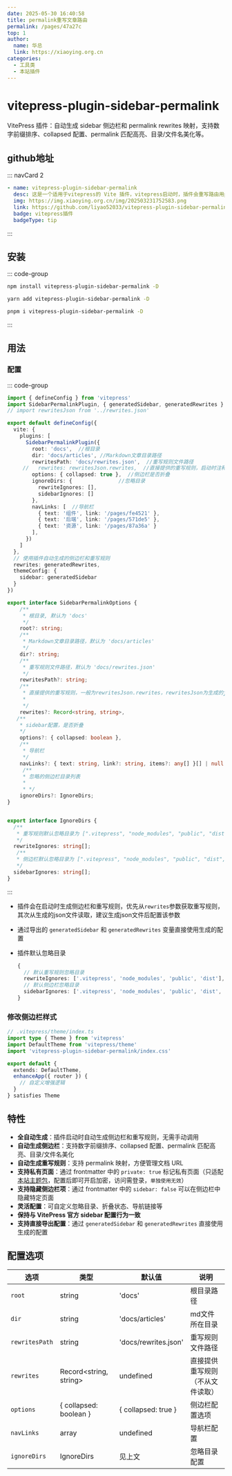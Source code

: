 ```yaml
---
date: 2025-05-30 16:40:58
title: permalink重写文章路由
permalink: /pages/47a27c
top: 1
author:
  name: 华总
  link: https://xiaoying.org.cn
categories:
  - 工具类
  - 本站插件
---
```


# vitepress-plugin-sidebar-permalink

VitePress 插件：自动生成 sidebar 侧边栏和 permalink rewrites 映射，支持数字前缀排序、collapsed 配置、permalink 匹配高亮、目录/文件名美化等。

## github地址

::: navCard  2

```yaml
- name: vitepress-plugin-sidebar-permalink
  desc: 这是一个适用于vitepress的 Vite 插件，vitepress启动时，插件会重写路由用permalink作为链接并生成侧边栏。
  img: https://img.xiaoying.org.cn/img/202503231752583.png
  link: https://github.com/liyao52033/vitepress-plugin-sidebar-permalink
  badge: vitepress插件
  badgeType: tip
```

:::

## 安装

::: code-group

```sh [npm]
npm install vitepress-plugin-sidebar-permalink -D
```

```sh [yarn]
yarn add vitepress-plugin-sidebar-permalink -D
```

```sh [pnpm]
pnpm i vitepress-plugin-sidebar-permalink -D
```

:::

## 用法

### 配置

::: code-group

```ts [.vitepress/config.ts]
import { defineConfig } from 'vitepress'
import SidebarPermalinkPlugin, { generatedSidebar, generatedRewrites } from 'vitepress-plugin-sidebar-permalink'
// import rewritesJson from '../rewrites.json'

export default defineConfig({
  vite: {
    plugins: [
      SidebarPermalinkPlugin({
        root: 'docs',  //根目录
        dir: 'docs/articles', //Markdown文章目录路径
        rewritesPath: 'docs/rewrites.json',  //重写规则文件路径
     //   rewrites: rewritesJson.rewrites,  //直接提供的重写规则，启动时注释这个，生成json后再写，后续优先使用这个本地的json
        options: { collapsed: true },  //侧边栏是否折叠
        ignoreDirs: {               //忽略目录
          rewriteIgnores: [], 
          sidebarIgnores: [] 
        },
        navLinks: [  //导航栏
          { text: '组件', link: '/pages/fe4521' },
          { text: '后端', link: '/pages/571de5' },
          { text: '资源', link: '/pages/87a36a' }
        ],
      })
    ]
  },
  // 使用插件自动生成的侧边栏和重写规则
  rewrites: generatedRewrites, 
  themeConfig: {
    sidebar: generatedSidebar
  }
})
```



```ts [🛠️ Options]
export interface SidebarPermalinkOptions {
    /**
     * 根目录, 默认为 'docs'
     */
    root?: string; 
    /**
     * Markdown文章目录路径，默认为 'docs/articles'
     */
    dir?: string; 
    /**
     * 重写规则文件路径，默认为 'docs/rewrites.json'
     */
    rewritesPath?: string; 
    /**
     * 直接提供的重写规则，一般为rewritesJson.rewrites，rewritesJson为生成的json文件
     *
     */
    rewrites?: Record<string, string>, 
   /**
    * sidebar配置，是否折叠
    */
    options?: { collapsed: boolean }, 
    /**
     * 导航栏
     */
    navLinks?: { text: string, link?: string, items?: any[] }[] | null | undefined,   
     /**
     * 忽略的侧边栏目录列表
     *
     * */
    ignoreDirs?: IgnoreDirs; 
}


export interface IgnoreDirs {
  /**
   * 重写规则默认忽略目录为 [".vitepress", "node_modules", "public", "dist"]    
   */
  rewriteIgnores: string[];
   /**
   * 侧边栏默认忽略目录为 [".vitepress", "node_modules", "public", "dist", "@pages", "index.md"]    
   */
  sidebarIgnores: string[];
}

```

:::

- 插件会在启动时生成侧边栏和重写规则，优先从`rewrites`参数获取重写规则，其次从生成的json文件读取，建议生成json文件后配置该参数

- 通过导出的 `generatedSidebar` 和 `generatedRewrites` 变量直接使用生成的配置

- 插件默认忽略目录

  ```ts
  {
    // 默认重写规则忽略目录
    rewriteIgnores: ['.vitepress', 'node_modules', 'public', 'dist'], 
    // 默认侧边栏忽略目录
    sidebarIgnores: ['.vitepress', 'node_modules', 'public', 'dist', '@pages', 'index.md']
  }
  ```

  

### 修改侧边栏样式

```ts
// .vitepress/theme/index.ts
import type { Theme } from 'vitepress'
import DefaultTheme from 'vitepress/theme'
import 'vitepress-plugin-sidebar-permalink/index.css'

export default {
  extends: DefaultTheme,
  enhanceApp({ router }) {
    // 自定义增强逻辑
  }
} satisfies Theme
```

## 特性

- **全自动生成**：插件启动时自动生成侧边栏和重写规则，无需手动调用
- **自动生成侧边栏**：支持数字前缀排序、collapsed 配置、permalink 匹配高亮、目录/文件名美化
- **自动生成重写规则**：支持 permalink 映射，方便管理文档 URL
- **支持私有页面**：通过 frontmatter 中的 `private: true` 标记私有页面（只适配[本站主题包](https://vp.xiaoying.org.cn/pages/9d746f)，配置后即可开启加密，访问需登录，`单独使用无效`）
- **支持隐藏侧边栏项**：通过 frontmatter 中的 `sidebar: false` 可以在侧边栏中隐藏特定页面
- **灵活配置**：可自定义忽略目录、折叠状态、导航链接等
- **保持与 VitePress 官方 sidebar 配置行为一致**
- **支持直接导出配置**：通过 `generatedSidebar` 和 `generatedRewrites` 直接使用生成的配置

## 配置选项

| 选项 | 类型 | 默认值 | 说明 |
|------|------|--------|------|
| `root` | string | 'docs' | 根目录路径 |
| `dir` | string | 'docs/articles' | md文件所在目录 |
| `rewritesPath` | string | 'docs/rewrites.json' | 重写规则文件路径 |
| `rewrites` | Record<string, string> | undefined | 直接提供重写规则（不从文件读取） |
| `options` | { collapsed: boolean } | { collapsed: true } | 侧边栏配置选项 |
| `navLinks` | array | undefined | 导航栏配置 |
| `ignoreDirs` | IgnoreDirs | 见上文 | 忽略目录配置 |



